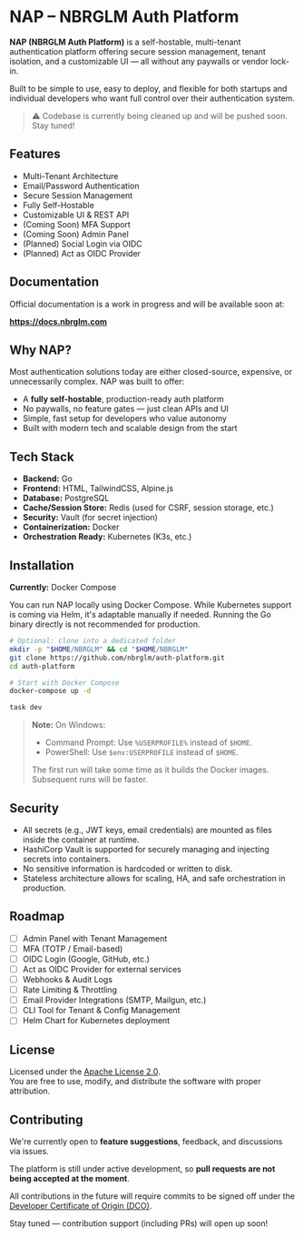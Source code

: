 # NAP – NBRGLM Auth Platform

**NAP (NBRGLM Auth Platform)** is a self-hostable, multi-tenant authentication platform offering secure session management, tenant isolation, and a customizable UI — all without any paywalls or vendor lock-in.

Built to be simple to use, easy to deploy, and flexible for both startups and individual developers who want full control over their authentication system.

> ⚠️ Codebase is currently being cleaned up and will be pushed soon. Stay tuned!

## Features

- Multi-Tenant Architecture  
- Email/Password Authentication  
- Secure Session Management  
- Fully Self-Hostable  
- Customizable UI & REST API  
- (Coming Soon) MFA Support  
- (Coming Soon) Admin Panel  
- (Planned) Social Login via OIDC  
- (Planned) Act as OIDC Provider

## Documentation

Official documentation is a work in progress and will be available soon at:

**https://docs.nbrglm.com**

## Why NAP?

Most authentication solutions today are either closed-source, expensive, or unnecessarily complex. NAP was built to offer:

- A **fully self-hostable**, production-ready auth platform  
- No paywalls, no feature gates — just clean APIs and UI  
- Simple, fast setup for developers who value autonomy  
- Built with modern tech and scalable design from the start

## Tech Stack

- **Backend:** Go  
- **Frontend:** HTML, TailwindCSS, Alpine.js  
- **Database:** PostgreSQL  
- **Cache/Session Store:** Redis (used for CSRF, session storage, etc.)  
- **Security:** Vault (for secret injection)  
- **Containerization:** Docker  
- **Orchestration Ready:** Kubernetes (K3s, etc.)

## Installation

**Currently:** Docker Compose

You can run NAP locally using Docker Compose. While Kubernetes support is coming via Helm, it's adaptable manually if needed. Running the Go binary directly is not recommended for production.

```bash
# Optional: clone into a dedicated folder
mkdir -p "$HOME/NBRGLM" && cd "$HOME/NBRGLM"
git clone https://github.com/nbrglm/auth-platform.git
cd auth-platform

# Start with Docker Compose
docker-compose up -d

task dev
```

> **Note:** On Windows:
> * Command Prompt: Use `%USERPROFILE%` instead of `$HOME`.
> * PowerShell: Use `$env:USERPROFILE` instead of `$HOME`.
>
> The first run will take some time as it builds the Docker images. Subsequent runs will be faster.

## Security

- All secrets (e.g., JWT keys, email credentials) are mounted as files inside the container at runtime.
- HashiCorp Vault is supported for securely managing and injecting secrets into containers.
- No sensitive information is hardcoded or written to disk.
- Stateless architecture allows for scaling, HA, and safe orchestration in production.

## Roadmap

- [ ] Admin Panel with Tenant Management  
- [ ] MFA (TOTP / Email-based)  
- [ ] OIDC Login (Google, GitHub, etc.)  
- [ ] Act as OIDC Provider for external services  
- [ ] Webhooks & Audit Logs
- [ ] Rate Limiting & Throttling  
- [ ] Email Provider Integrations (SMTP, Mailgun, etc.)  
- [ ] CLI Tool for Tenant & Config Management  
- [ ] Helm Chart for Kubernetes deployment  

## License

Licensed under the [Apache License 2.0](https://www.apache.org/licenses/LICENSE-2.0).  
You are free to use, modify, and distribute the software with proper attribution.

## Contributing

We're currently open to **feature suggestions**, feedback, and discussions via issues.

The platform is still under active development, so **pull requests are not being accepted at the moment**.

All contributions in the future will require commits to be signed off under the [Developer Certificate of Origin (DCO)](https://developercertificate.org/).

Stay tuned — contribution support (including PRs) will open up soon!
